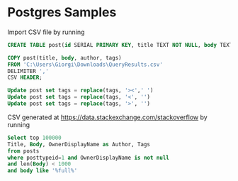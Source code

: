# Postgres Samples

Import CSV file by running

```sql
CREATE TABLE post(id SERIAL PRIMARY KEY, title TEXT NOT NULL, body TEXT NOT NULL, author TEXT NOT NULL, tags TEXT NOT NULL);`
```

```sql
COPY post(title, body, author, tags)
FROM 'C:\Users\Giorgi\Downloads\QueryResults.csv'
DELIMITER ','
CSV HEADER;
```

```sql
Update post set tags = replace(tags, '><',' ')
Update post set tags = replace(tags, '<', '')
Update post set tags = replace(tags, '>', '')
```

CSV generated at https://data.stackexchange.com/stackoverflow by running

```SQL
Select top 100000
Title, Body, OwnerDisplayName as Author, Tags
from posts
where posttypeid=1 and OwnerDisplayName is not null
and len(Body) < 1000
and body like '%full%'
```

